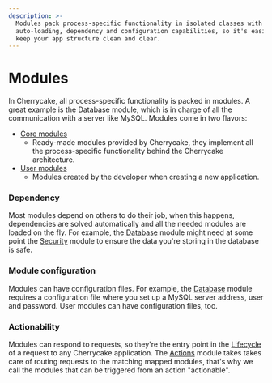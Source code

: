 ```yaml
---
description: >-
  Modules pack process-specific functionality in isolated classes with
  auto-loading, dependency and configuration capabilities, so it's easier to
  keep your app structure clean and clear.
---
```


# Modules

In Cherrycake, all process-specific functionality is packed in modules. A great example is the [Database](../reference/core-modules/database.md) module, which is in charge of all the communication with a server like MySQL. Modules come in two flavors:

* [Core modules](../reference/core-modules/)
  * Ready-made modules provided by Cherrycake, they implement all the process-specific functionality behind the Cherrycake architecture.
* [User modules](../guide/user-modules.md)
  * Modules created by the developer when creating a new application.

### Dependency

Most modules depend on others to do their job, when this happens, dependencies are solved automatically and all the needed modules are loaded on the fly. For example, the [Database](../reference/core-modules/database.md) module might need at some point the [Security](security.md) module to ensure the data you're storing in the database is safe.

### Module configuration

Modules can have configuration files. For example, the [Database](../reference/core-modules/database.md) module requires a configuration file where you set up a MySQL server address, user and password. User modules can have configuration files, too.

### Actionability

Modules can respond to requests, so they're the entry point in the [Lifecycle](lifecycle/) of a request to any Cherrycake application. The [Actions](../reference/core-modules/actions/) module takes takes care of routing requests to the matching mapped modules, that's why we call the modules that can be triggered from an action "actionable".

